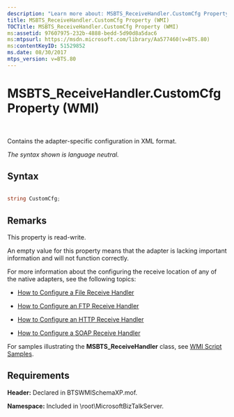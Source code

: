 ```yaml
---
description: "Learn more about: MSBTS_ReceiveHandler.CustomCfg Property (WMI)"
title: MSBTS_ReceiveHandler.CustomCfg Property (WMI)
TOCTitle: MSBTS_ReceiveHandler.CustomCfg Property (WMI)
ms:assetid: 97607975-232b-4888-bedd-5d90d8a5dac6
ms:mtpsurl: https://msdn.microsoft.com/library/Aa577460(v=BTS.80)
ms:contentKeyID: 51529852
ms.date: 08/30/2017
mtps_version: v=BTS.80
---
```


# MSBTS\_ReceiveHandler.CustomCfg Property (WMI)

 

Contains the adapter-specific configuration in XML format.

*The syntax shown is language neutral.*

## Syntax

```C#
  
string CustomCfg;  
```

## Remarks

This property is read-write.

An empty value for this property means that the adapter is lacking important information and will not function correctly.

For more information about the configuring the receive location of any of the native adapters, see the following topics:

  - [How to Configure a File Receive Handler](https://msdn.microsoft.com/library/aa560577\(v=bts.80\))

  - [How to Configure an FTP Receive Handler](https://msdn.microsoft.com/library/aa561710\(v=bts.80\))

  - [How to Configure an HTTP Receive Handler](https://msdn.microsoft.com/library/aa547842\(v=bts.80\))

  - [How to Configure a SOAP Receive Handler](https://msdn.microsoft.com/library/aa561525\(v=bts.80\))

For samples illustrating the **MSBTS\_ReceiveHandler** class, see [WMI Script Samples](wmi-script-samples.md).

## Requirements

**Header:** Declared in BTSWMISchemaXP.mof.

**Namespace:** Included in \\root\\MicrosoftBizTalkServer.

